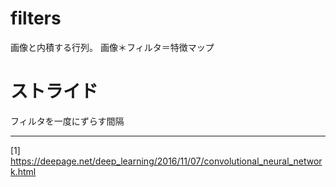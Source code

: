 # filters
画像と内積する行列。
画像＊フィルタ＝特徴マップ

# ストライド
フィルタを一度にずらす間隔

---
[1] https://deepage.net/deep_learning/2016/11/07/convolutional_neural_network.html
